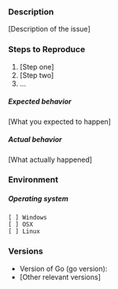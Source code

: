 ### Description

[Description of the issue]

### Steps to Reproduce

1. [Step one]
2. [Step two]
3. ...

##### Expected behavior

[What you expected to happen]

##### Actual behavior

[What actually happened]

### Environment

##### Operating system
```
[ ] Windows
[ ] OSX
[ ] Linux
```

### Versions

* Version of Go (go version): 
* [Other relevant versions]
